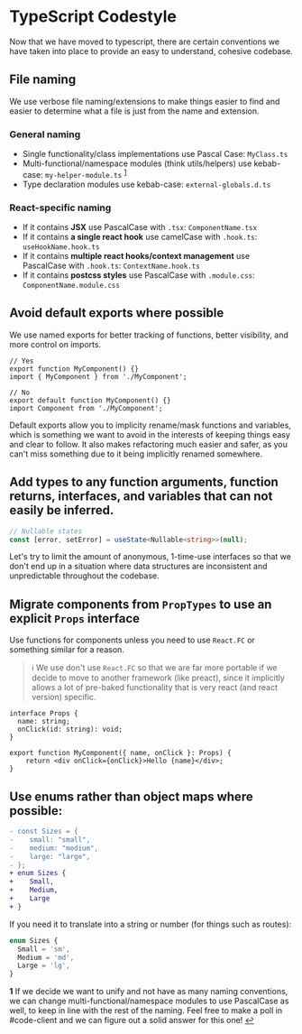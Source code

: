 # TypeScript Codestyle

Now that we have moved to typescript, there are certain conventions we have taken into place to provide an easy to understand, cohesive codebase. 

## File naming

We use verbose file naming/extensions to make things easier to find and easier to determine what a file is just from the name and extension.

### General naming
- Single functionality/class implementations use Pascal Case: `MyClass.ts`
- Multi-functional/namespace modules (think utils/helpers) use kebab-case: `my-helper-module.ts` <sup id="a1">[1](#f1)</sup>
- Type declaration modules use kebab-case: `external-globals.d.ts`

### React-specific naming
- If it contains **JSX** use PascalCase with `.tsx`: `ComponentName.tsx`
- If it contains **a single react hook** use camelCase with `.hook.ts`: `useHookName.hook.ts`
- If it contains **multiple react hooks/context management** use PascalCase with `.hook.ts`: `ContextName.hook.ts`
- If it contains **postcss styles** use PascalCase with `.module.css`: `ComponentName.module.css`

## Avoid default exports where possible

We use named exports for better tracking of functions, better visibility, and more control on imports.

```tsx
// Yes
export function MyComponent() {}
import { MyComponent } from './MyComponent';

// No
export default function MyComponent() {}
import Component from './MyComponent';
```

Default exports allow you to implicity rename/mask functions and variables, which is something we want to avoid in the interests of keeping things easy and clear to follow. It also makes refactoring much easier and safer, as you can't miss something due to it being implicitly renamed somewhere.

## Add types to any function arguments, function returns, interfaces, and variables that can not easily be inferred.

```ts
// Nullable states
const [error, setError] = useState<Nullable<string>>(null);
```

Let's try to limit the amount of anonymous, 1-time-use interfaces so that we don't end up in a situation where data structures are inconsistent and unpredictable throughout the codebase.

## Migrate components from `PropTypes` to use an explicit `Props` interface

Use functions for components unless you need to use `React.FC` or something similar for a reason.

> ℹ We use don't use `React.FC` so that we are far more portable if we decide to move to another framework (like preact), since it implicitly allows a lot of pre-baked functionality that is very react (and react version) specific. 


```tsx
interface Props {
  name: string;
  onClick(id: string): void;
}

export function MyComponent({ name, onClick }: Props) {
    return <div onClick={onClick}>Hello {name}</div>;
}

```

## Use enums rather than object maps where possible:

```diff
- const Sizes = {
-    small: "small",
-    medium: "medium",
-    large: "large",
- };
+ enum Sizes {
+    Small,
+    Medium,
+    Large
+ }
```

If you need it to translate into a string or number (for things such as routes):

```ts
enum Sizes {
  Small = 'sm',
  Medium = 'md',
  Large = 'lg',
}
```

<b id="f1">1</b> If we decide we want to unify and not have as many naming conventions, we can change multi-functional/namespace modules to use PascalCase as well, to keep in line with the rest of the naming. Feel free to make a poll in #code-client and we can figure out a solid answer for this one! [↩](#a1)